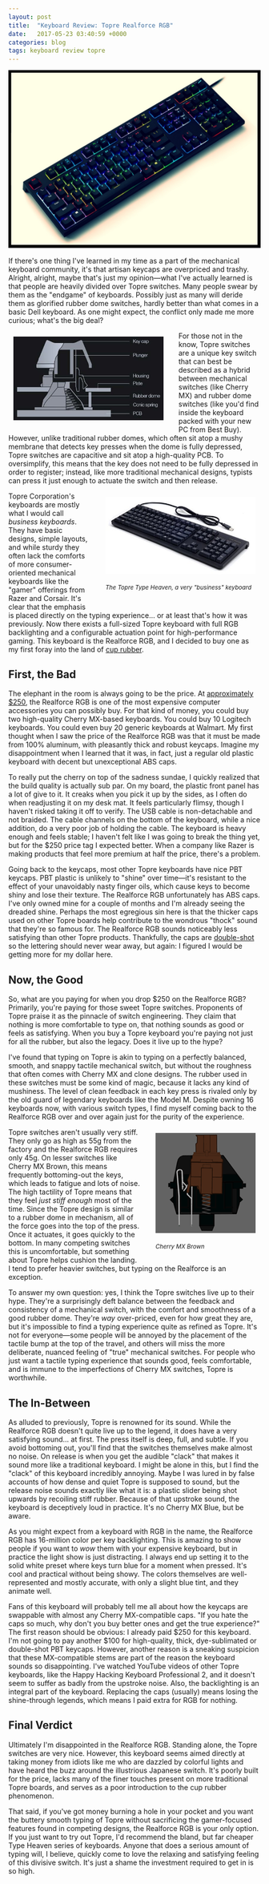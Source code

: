 ```yaml
---
layout: post
title:  "Keyboard Review: Topre Realforce RGB"
date:   2017-05-23 03:40:59 +0000
categories: blog
tags: keyboard review topre
---
```


![Realforce RGB](/images/realforcergb.jpg)

If there's one thing I've learned in my time as a part of the mechanical keyboard community, it's that artisan keycaps are overpriced and trashy. Alright, alright, maybe that's just my opinion—what I've actually learned is that people are heavily divided over Topre switches. Many people swear by them as the "endgame" of keyboards. Possibly just as many will deride them as glorified rubber dome switches, hardly better than what comes in a basic Dell keyboard. As one might expect, the conflict only made me more curious; what's the big deal?

<div style="float: left; padding: 10px 30px 10px 10px; min-width: 100px; max-width: 300px;">
<img src="/images/topreswitch.jpg" />
</div>

For those not in the know, Topre switches are a unique key switch that can best be described as a hybrid between mechanical switches (like Cherry MX) and rubber dome switches (like you'd find inside the keyboard packed with your new PC from Best Buy). However, unlike traditional rubber domes, which often sit atop a mushy membrane that detects key presses when the dome is fully depressed, Topre switches are capacitive and sit atop a high-quality PCB. To oversimplify, this means that the key does not need to be fully depressed in order to register; instead, like more traditional mechanical designs, typists can press it just enough to actuate the switch and then release.

<div style="float: right; padding: 10px 10px 10px 30px; min-width: 100px; max-width: 300px;">
<img src="/images/typeheaven.jpg" />
<figcaption>
    <div><p><small><em>The Topre Type Heaven, a very "business" keyboard</em></small></p></div>
</figcaption>
</div>

Topre Corporation's keyboards are mostly what I would call _business keyboards_. They have basic designs, simple layouts, and while sturdy they often lack the comforts of more consumer-oriented mechanical keyboards like the "gamer" offerings from Razer and Corsair. It's clear that the emphasis is placed directly on the typing experience... or at least that's how it was previously. Now there exists a full-sized Topre keyboard with full RGB backlighting and a configurable actuation point for high-performance gaming. This keyboard is the Realforce RGB, and I decided to buy one as my first foray into the land of [cup rubber](https://www.reddit.com/r/MechanicalKeyboards/comments/58z0jf/what_makes_topre_different_the_good_feeling_of/).

## First, the Bad

The elephant in the room is always going to be the price. At [approximately $250](https://www.amazon.com/Realforce-108-key-Backlit-Mechanical-Keyboard/dp/B01MU1LUQD), the Realforce RGB is one of the most expensive computer accessories you can possibly buy. For that kind of money, you could buy two high-quality Cherry MX-based keyboards. You could buy 10 Logitech keyboards. You could even buy 20 generic keyboards at Walmart. My first thought when I saw the price of the Realforce RGB was that it must be made from 100% aluminum, with pleasantly thick and robust keycaps. Imagine my disappointment when I learned that it was, in fact, just a regular old plastic keyboard with decent but unexceptional ABS caps.

To really put the cherry on top of the sadness sundae, I quickly realized that the build quality is actually sub par. On my board, the plastic front panel has a lot of give to it. It creaks when you pick it up by the sides, as I often do when readjusting it on my desk mat. It feels particularly flimsy, though I haven't risked taking it off to verify. The USB cable is non-detachable and not braided. The cable channels on the bottom of the keyboard, while a nice addition, do a very poor job of holding the cable. The keyboard is heavy enough and feels stable; I haven't felt like I was going to break the thing yet, but for the $250 price tag I expected better. When a company like Razer is making products that feel more premium at half the price, there's a problem.

Going back to the keycaps, most other Topre keyboards have nice PBT keycaps. PBT plastic is unlikely to "shine" over time—it's resistant to the effect of your unavoidably nasty finger oils, which cause keys to become shiny and lose their texture. The Realforce RGB unfortunately has ABS caps. I've only owned mine for a couple of months and I'm already seeing the dreaded shine. Perhaps the most egregious sin here is that the thicker caps used on other Topre boards help contribute to the wondrous "thock" sound that they're so famous for. The Realforce RGB sounds noticeably less satisfying than other Topre products. Thankfully, the caps are [double-shot](https://deskthority.net/wiki/Double-shot_moulding) so the lettering should never wear away, but again: I figured I would be getting more for my dollar here.

## Now, the Good

So, what are you paying for when you drop $250 on the Realforce RGB? Primarily, you're paying for those sweet Topre switches. Proponents of Topre praise it as the pinnacle of switch engineering. They claim that nothing is more comfortable to type on, that nothing sounds as good or feels as satisfying. When you buy a Topre keyboard you're paying not just for all the rubber, but also the legacy. Does it live up to the hype?

I've found that typing on Topre is akin to typing on a perfectly balanced, smooth, and snappy tactile mechanical switch, but without the roughness that often comes with Cherry MX and clone designs. The rubber used in these switches must be some kind of magic, because it lacks any kind of mushiness. The level of clean feedback in each key press is rivaled only by the old guard of legendary keyboards like the Model M. Despite owning 16 keyboards now, with various switch types, I find myself coming back to the Realforce RGB over and over again just for the purity of the experience.

<div style="float: right; padding: 10px 10px 10px 30px; min-width: 100px; max-width: 300px;">
<img src="/images/mxbrown.gif" />
<figcaption>
    <div><p><small><em>Cherry MX Brown</em></small></p></div>
</figcaption>
</div>

Topre switches aren't usually very stiff. They only go as high as 55g from the factory and the Realforce RGB requires only 45g. On lesser switches like Cherry MX Brown, this means frequently bottoming-out the keys, which leads to fatigue and lots of noise. The high tactility of Topre means that they feel _just stiff enough_ most of the time. Since the Topre design is similar to a rubber dome in mechanism, all of the force goes into the top of the press. Once it actuates, it goes quickly to the bottom. In many competing switches this is uncomfortable, but something about Topre helps cushion the landing. I tend to prefer heavier switches, but typing on the Realforce is an exception.

To answer my own question: yes, I think the Topre switches live up to their hype. They're a surprisingly deft balance between the feedback and consistency of a mechanical switch, with the comfort and smoothness of a good rubber dome. They're _way_ over-priced, even for how great they are, but it's impossible to find a typing experience quite as refined as Topre. It's not for everyone—some people will be annoyed by the placement of the tactile bump at the top of the travel, and others will miss the more deliberate, nuanced feeling of "true" mechanical switches. For people who just want a tactile typing experience that sounds good, feels comfortable, and is immune to the imperfections of Cherry MX switches, Topre is worthwhile.

## The In-Between

As alluded to previously, Topre is renowned for its sound. While the Realforce RGB doesn't quite live up to the legend, it does have a very satisfying sound... at first. The press itself is deep, full, and subtle. If you avoid bottoming out, you'll find that the switches themselves make almost no noise. On release is when you get the audible "clack" that makes it sound more like a traditional keyboard. I might be alone in this, but I find the "clack" of this keyboard incredibly annoying. Maybe I was lured in by false accounts of how dense and quiet Topre is supposed to sound, but the release noise sounds exactly like what it is: a plastic slider being shot upwards by recoiling stiff rubber. Because of that upstroke sound, the keyboard is deceptively loud in practice. It's no Cherry MX Blue, but be aware.

As you might expect from a keyboard with RGB in the name, the Realforce RGB has 16-million color per key backlighting. This is amazing to show people if you want to _wow_ them with your expensive keyboard, but in practice the light show is just distracting. I always end up setting it to the solid white preset where keys turn blue for a moment when pressed. It's cool and practical without being showy. The colors themselves are well-represented and mostly accurate, with only a slight blue tint, and they animate well.

Fans of this keyboard will probably tell me all about how the keycaps are swappable with almost any Cherry MX-compatible caps. "If you hate the caps so much, why don't you buy better ones and get the true experience?" The first reason should be obvious: I already paid $250 for this keyboard. I'm not going to pay another $100 for high-quality, thick, dye-sublimated or double-shot PBT keycaps. However, another reason is a sneaking suspicion that these MX-compatible stems are part of the reason the keyboard sounds so disappointing. I've watched YouTube videos of other Topre keyboards, like the Happy Hacking Keyboard Professional 2, and it doesn't seem to suffer as badly from the upstroke noise. Also, the backlighting is an integral part of the keyboard. Replacing the caps (usually) means losing the shine-through legends, which means I paid extra for RGB for nothing.

## Final Verdict

Ultimately I'm disappointed in the Realforce RGB. Standing alone, the Topre switches are very nice. However, this keyboard seems aimed directly at taking money from idiots like me who are dazzled by colorful lights and have heard the buzz around the illustrious Japanese switch. It's poorly built for the price, lacks many of the finer touches present on more traditional Topre boards, and serves as a poor introduction to the cup rubber phenomenon. 

That said, if you've got money burning a hole in your pocket and you want the buttery smooth typing of Topre without sacrificing the gamer-focused features found in competing designs, the Realforce RGB is your only option. If you just want to try out Topre, I'd recommend the bland, but far cheaper Type Heaven series of keyboards. Anyone that does a serious amount of typing will, I believe, quickly come to love the relaxing and satisfying feeling of this divisive switch. It's just a shame the investment required to get in is so high.